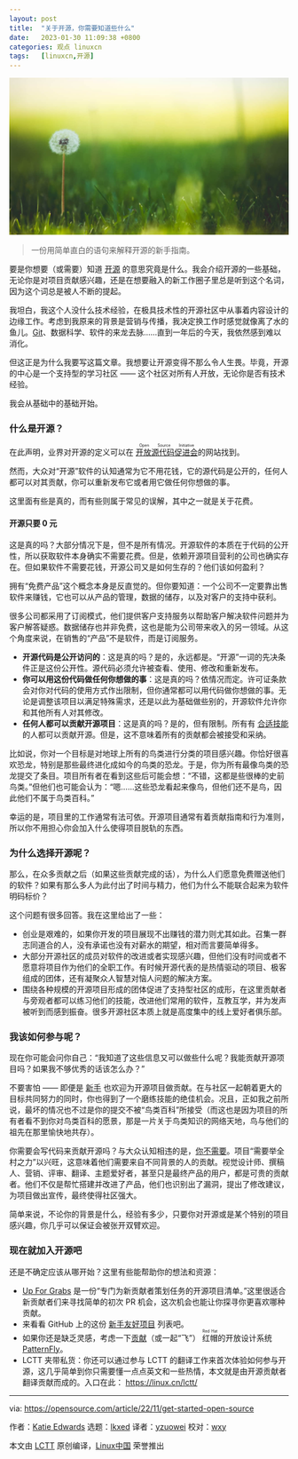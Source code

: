 ```yaml
---
layout: post
title:	"关于开源，你需要知道些什么"
date:	2023-01-30 11:09:38 +0800 
categories:	观点 linuxcn 
tags:	[linuxcn,开源]
---
```



![](/Asserts/Images/album/202301/30/110936lhhk216wajijdh22.jpg)



> 
> 一份用简单直白的语句来解释开源的新手指南。
> 
> 
> 


要是你想要（或需要）知道 [开源](https://opensource.com/resources/what-open-source) 的意思究竟是什么。我会介绍开源的一些基础，无论你是对项目贡献感兴趣，还是在想要融入的新工作圈子里总是听到这个名词，因为这个词总是被人不断的提起。


我坦白，我这个人没什么技术经验，在极具技术性的开源社区中从事着内容设计的边缘工作。考虑到我原来的背景是营销与传播，我决定换工作时感觉就像离了水的鱼儿。[Git](https://opensource.com/resources/what-is-git)、数据科学、软件的来龙去脉……直到一年后的今天，我依然感到难以消化。


但这正是为什么我要写这篇文章。我想要让开源变得不那么令人生畏。毕竟，开源的中心是一个支持型的学习社区 —— 这个社区对所有人开放，无论你是否有技术经验。


我会从基础中的基础开始。


### 什么是开源？


在此声明，业界对开源的定义可以在 <ruby> <a href="https://opensource.org/osd">  开放源代码促进会 </a> <rt>  Open Source Initiative </rt></ruby> 的网站找到。


然而，大众对“开源”软件的认知通常为它不用花钱，它的源代码是公开的，任何人都可以对其贡献，你可以重新发布它或者用它做任何你想做的事。


这里面有些是真的，而有些则属于常见的误解，其中之一就是关于花费。


#### 开源只要 0 元


这是真的吗？大部分情况下是，但不是所有情况。开源软件的本质在于代码的公开性，所以获取软件本身确实不需要花费。但是，依赖开源项目营利的公司也确实存在。但如果软件不需要花钱，开源公司又是如何生存的？他们该如何盈利？


拥有“免费产品”这个概念本身是反直觉的。但你要知道：一个公司不一定要靠出售软件来赚钱，它也可以从产品的管理，数据的储存，以及对客户的支持中获利。


很多公司都采用了订阅模式，他们提供客户支持服务以帮助客户解决软件问题并为客户解答疑惑。数据储存也并非免费，这也是能为公司带来收入的另一领域。从这个角度来说，在销售的“产品”不是软件，而是订阅服务。


* **开源代码是公开访问的**：这是真的吗？是的，永远都是。“开源”一词的先决条件正是这份公开性。源代码必须允许被查看、使用、修改和重新发布。
* **你可以用这份代码做任何你想做的事**：这是真的吗？依情况而定。许可证条款会对你对代码的使用方式作出限制，但你通常都可以用代码做你想做的事。无论是调整该项目以满足特殊需求，还是以此为基础做些别的，开源软件允许你和其他所有人对其修改。
* **任何人都可以贡献开源项目**：这是真的吗？是的，但有限制。所有有 [合适技能](https://opensource.com/life/16/1/8-ways-contribute-open-source-without-writing-code) 的人都可以贡献开源。但是，这不意味着所有的贡献都会被接受和采纳。


比如说，你对一个目标是对地球上所有的鸟类进行分类的项目感兴趣。你恰好很喜欢恐龙，特别是那些最终进化成如今的鸟类的恐龙。于是，你为所有最像鸟类的恐龙提交了条目。项目所有者在看到这些后可能会想：“不错，这都是些很棒的史前鸟类。”但他们也可能会认为：“嗯……这些恐龙看起来像鸟，但他们还不是鸟，因此他们不属于鸟类百科。”


幸运的是，项目里的工作通常有法可依。开源项目通常有着贡献指南和行为准则，所以你不用担心你会加入什么使得项目脱轨的东西。


### 为什么选择开源呢？


那么，在众多贡献之后（如果这些贡献完成的话），为什么人们愿意免费赠送他们的软件？如果有那么多人为此付出了时间与精力，他们为什么不能联合起来为软件明码标价？


这个问题有很多回答。我在这里给出了一些：


* 创业是艰难的，如果你开发的项目展现不出赚钱的潜力则尤其如此。召集一群志同道合的人，没有承诺也没有对薪水的期望，相对而言要简单得多。
* 大部分开源社区的成员对软件的改进或者实现感兴趣，但他们没有时间或者不愿意将项目作为他们的全职工作。有时候开源代表的是热情驱动的项目、极客组成的团体，还有凝聚众人智慧对恼人问题的解决方案。
* 围绕各种规模的开源项目形成的团体促进了支持型社区的成形，在这里贡献者与旁观者都可以练习他们的技能，改进他们常用的软件，互教互学，并为发声被听到而感到振奋。很多开源社区本质上就是高度集中的线上爱好者俱乐部。


### 我该如何参与呢？


现在你可能会问你自己：“我知道了这些信息又可以做些什么呢？我能贡献开源项目吗？如果我不够优秀的话该怎么办？”


不要害怕 —— 即便是 [新手](https://opensource.com/article/18/4/get-started-open-source-project) 也欢迎为开源项目做贡献。在与社区一起朝着更大的目标共同努力的同时，你也得到了一个磨练技能的绝佳机会。况且，正如我之前所说，最坏的情况也不过是你的提交不被“鸟类百科”所接受（而这也是因为项目的所有者看不到你对鸟类百科的愿景，那是一片关于鸟类知识的网络天地，鸟与他们的祖先在那里愉快地共存）。


你需要会写代码来贡献开源吗？与大众认知相违的是，[你不需要](https://opensource.com/article/22/8/non-code-contribution-powers-open-source)。项目“需要举全村之力”以兴旺，这意味着他们需要来自不同背景的人的贡献。视觉设计师、撰稿人、营销、评审、翻译、主题爱好者，甚至只是最终产品的用户，都是可贵的贡献者。他们不仅是帮忙搭建并改进了产品，他们也识别出了漏洞，提出了修改建议，为项目做出宣传，最终使得社区强大。


简单来说，不论你的背景是什么，经验有多少，只要你对开源或是某个特别的项目感兴趣，你几乎可以保证会被张开双臂欢迎。


### 现在就加入开源吧


还是不确定应该从哪开始？这里有些能帮助你的想法和资源：


* [Up For Grabs](https://up-for-grabs.net/?ref=hackernoon.com#/) 是一份“专门为新贡献者策划任务的开源项目清单。”这里很适合新贡献者们来寻找简单的初次 PR 机会，这次机会也能让你探寻你更喜欢哪种贡献。
* 来看看 GitHub 上的这份 [新手友好项目](https://github.com/MunGell/awesome-for-beginners) 列表吧。
* 如果你还是缺乏灵感，考虑一下[贡献](https://github.com/patternfly)（或一起“飞”） <ruby> 红帽 <rt>  Red Hat </rt></ruby>的开放设计系统 [PatternFly](https://www.patternfly.org/v4/get-started/design)。
* LCTT 夹带私货：你还可以通过参与 LCTT 的翻译工作来首次体验如何参与开源，这几乎简单到你只需要懂一点点英文和一些热情，本文就是由开源贡献者翻译贡献而成的。入口在此： <https://linux.cn/lctt/>




---


via: <https://opensource.com/article/22/11/get-started-open-source>


作者：[Katie Edwards](https://opensource.com/users/kaedward) 选题：[lkxed](https://github.com/lkxed) 译者：[yzuowei](https://github.com/yzuowei) 校对：[wxy](https://github.com/wxy)


本文由 [LCTT](https://github.com/LCTT/TranslateProject) 原创编译，[Linux中国](https://linux.cn/) 荣誉推出
